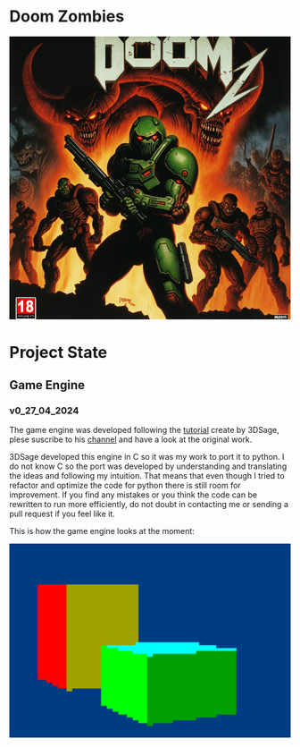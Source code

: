 # Doom Zombies
![Conceptual art](https://github.com/LuisMelladoDiaz/DoomZ/blob/main/images/DoomZ.jpg)

# Project State

## Game Engine

### v0_27_04_2024
The game engine was developed following the [tutorial](https://www.youtube.com/watch?v=huMO4VQEwPc&t=1s) create by 3DSage, plese suscribe to his [channel](https://www.youtube.com/@3DSage) and have a look at the original work.

3DSage developed this engine in C so it was my work to port it to python. I do not know C so the port was developed by understanding and translating the ideas and following my intuition. That means that even though I tried to refactor and optimize the code for python there is still room for improvement. If you find any mistakes or you think the code can be rewritten to run more efficiently, do not doubt in contacting me or sending a pull request if you feel like it.

This is how the game engine looks at the moment:      

![Engine v0](https://github.com/LuisMelladoDiaz/DoomZ/blob/main/images/GameEngine_v0.png)

